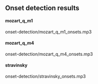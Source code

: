 ## Onset detection results

#### mozart_q_m1
onset-detection/mozart_q_m1_onsets.mp3

#### mozart_q_m4
onset-detection/mozart_q_m4_onsets.mp3

#### stravinsky
onset-detection/stravinsky_onsets.mp3
